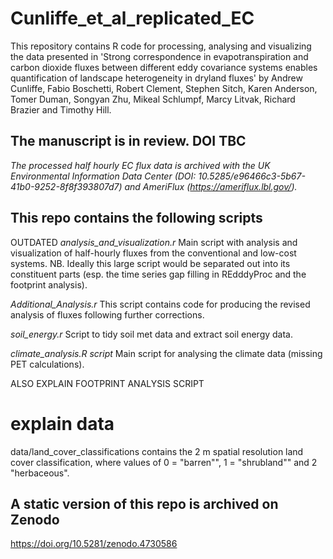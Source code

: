 # Cunliffe_et_al_replicated_EC

This repository contains R code for processing, analysing and visualizing the 
data presented in 'Strong correspondence in evapotranspiration and carbon 
dioxide fluxes between different eddy covariance systems enables quantification 
of landscape heterogeneity in dryland fluxes' by Andrew Cunliffe, Fabio Boschetti,
Robert Clement, Stephen Sitch, Karen Anderson, Tomer Duman, Songyan Zhu, Mikeal 
Schlumpf, Marcy Litvak, Richard Brazier and Timothy Hill.


## The manuscript is in review. DOI TBC

*The processed half hourly EC flux data is archived with the UK Environmental Information Data Center (DOI: 10.5285/e96466c3-5b67-41b0-9252-8f8f393807d7) and AmeriFlux (https://ameriflux.lbl.gov/).*


## This repo contains the following scripts
OUTDATED *analysis_and_visualization.r*
Main script with analysis and visualization of half-hourly fluxes from the 
conventional and low-cost systems. NB. Ideally this large script would be 
separated out into its constituent parts (esp. the time series gap filling in 
REdddyProc and the footprint analysis).

*Additional_Analysis.r*
This script contains code for producing the revised analysis of fluxes following further corrections.

*soil_energy.r*
Script to tidy soil met data and extract soil energy data.

*climate_analysis.R script*
Main script for analysing the climate data (missing PET calculations).

ALSO EXPLAIN FOOTPRINT ANALYSIS SCRIPT


# explain data
data/land_cover_classifications contains the 2 m spatial resolution land cover classification, where values of 0 = "barren"", 1 = "shrubland"" and 2 "herbaceous".



## A static version of this repo is archived on Zenodo
https://doi.org/10.5281/zenodo.4730586

